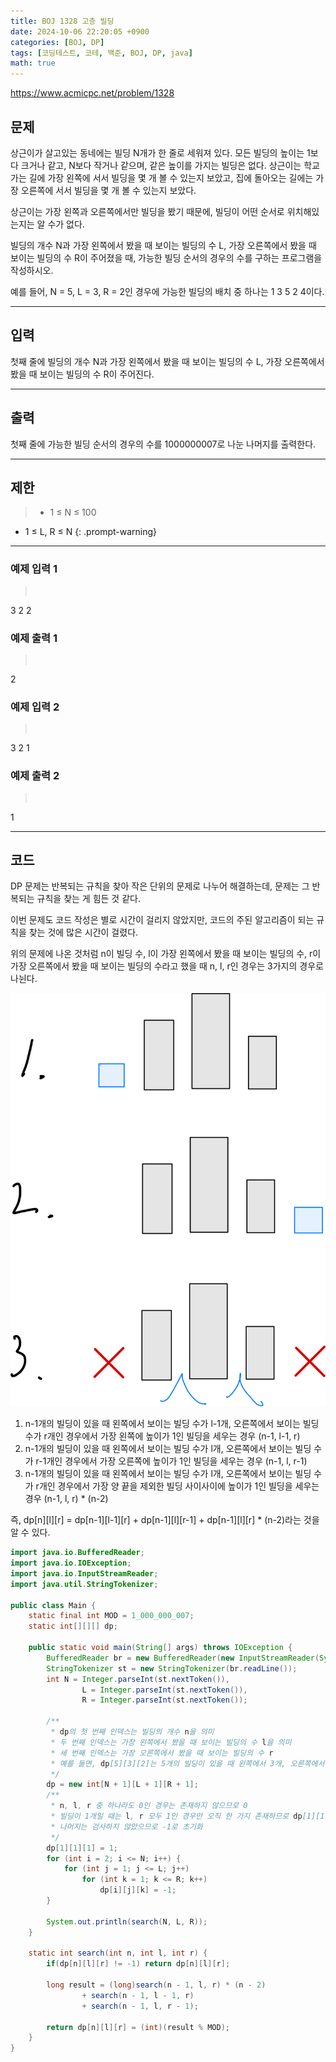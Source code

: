 ```yaml
---
title: BOJ 1328 고층 빌딩
date: 2024-10-06 22:20:05 +0900
categories: [BOJ, DP]
tags: [코딩테스트, 코테, 백준, BOJ, DP, java]
math: true
---
```


<https://www.acmicpc.net/problem/1328>

## 문제
상근이가 살고있는 동네에는 빌딩 N개가 한 줄로 세워져 있다. 모든 빌딩의 높이는 1보다 크거나 같고, N보다 작거나 같으며, 같은 높이를 가지는 빌딩은 없다. 상근이는 학교 가는 길에 가장 왼쪽에 서서 빌딩을 몇 개 볼 수 있는지 보았고, 집에 돌아오는 길에는 가장 오른쪽에 서서 빌딩을 몇 개 볼 수 있는지 보았다.

상근이는 가장 왼쪽과 오른쪽에서만 빌딩을 봤기 때문에, 빌딩이 어떤 순서로 위치해있는지는 알 수가 없다.

빌딩의 개수 N과 가장 왼쪽에서 봤을 때 보이는 빌딩의 수 L, 가장 오른쪽에서 봤을 때 보이는 빌딩의 수 R이 주어졌을 때, 가능한 빌딩 순서의 경우의 수를 구하는 프로그램을 작성하시오.

예를 들어, N = 5, L = 3, R = 2인 경우에 가능한 빌딩의 배치 중 하나는 1 3 5 2 4이다.

---
## 입력
첫째 줄에 빌딩의 개수 N과 가장 왼쪽에서 봤을 때 보이는 빌딩의 수 L, 가장 오른쪽에서 봤을 때 보이는 빌딩의 수 R이 주어진다.

---
## 출력
첫째 줄에 가능한 빌딩 순서의 경우의 수를 1000000007로 나눈 나머지를 출력한다.

---
## 제한
> - 1 ≤ N ≤ 100
- 1 ≤ L, R ≤ N
{: .prompt-warning}

---
### 예제 입력 1
> <pre>
3 2 2
> </pre>

### 예제 출력 1
> <pre>
2
> </pre>

### 예제 입력 2
> <pre>
3 2 1
> </pre>

### 예제 출력 2
> <pre>
1
> </pre>

---
## 코드

DP 문제는 반복되는 규칙을 찾아 작은 단위의 문제로 나누어 해결하는데, 문제는 그 반복되는 규칙을 찾는 게 힘든 것 같다.

이번 문제도 코드 작성은 별로 시간이 걸리지 않았지만, 코드의 주된 알고리즘이 되는 규칙을 찾는 것에 많은 시간이 걸렸다.

위의 문제에 나온 것처럼 n이 빌딩 수, l이 가장 왼쪽에서 봤을 때 보이는 빌딩의 수, r이 가장 오른쪽에서 봤을 때 보이는 빌딩의 수라고 했을 때 n, l, r인 경우는 3가지의 경우로 나뉜다.

![](/imgs/고층빌딩_1.png)

1. n-1개의 빌딩이 있을 때 왼쪽에서 보이는 빌딩 수가 l-1개, 오른쪽에서 보이는 빌딩 수가 r개인 경우에서 가장 왼쪽에 높이가 1인 빌딩을 세우는 경우 (n-1, l-1, r)
2. n-1개의 빌딩이 있을 때 왼쪽에서 보이는 빌딩 수가 l개, 오른쪽에서 보이는 빌딩 수가 r-1개인 경우에서 가장 오른쪽에 높이가 1인 빌딩을 세우는 경우 (n-1, l, r-1)
3. n-1개의 빌딩이 있을 때 왼쪽에서 보이는 빌딩 수가 l개, 오른쪽에서 보이는 빌딩 수가 r개인 경우에서 가장 양 끝을 제외한 빌딩 사이사이에 높이가 1인 빌딩을 세우는 경우 (n-1, l, r) * (n-2)

즉, dp[n][l][r] = dp[n-1][l-1][r] + dp[n-1][l][r-1] + dp[n-1][l][r] * (n-2)라는 것을 알 수 있다.

```java
import java.io.BufferedReader;
import java.io.IOException;
import java.io.InputStreamReader;
import java.util.StringTokenizer;

public class Main {
    static final int MOD = 1_000_000_007;
    static int[][][] dp;

    public static void main(String[] args) throws IOException {
        BufferedReader br = new BufferedReader(new InputStreamReader(System.in));
        StringTokenizer st = new StringTokenizer(br.readLine());
        int N = Integer.parseInt(st.nextToken()),
                L = Integer.parseInt(st.nextToken()),
                R = Integer.parseInt(st.nextToken());

        /**
         * dp의 첫 번째 인덱스는 빌딩의 개수 n을 의미
         * 두 번째 인덱스는 가장 왼쪽에서 봤을 때 보이는 빌딩의 수 l을 의미
         * 세 번째 인덱스는 가장 오른쪽에서 봤을 때 보이는 빌딩의 수 r
         * 예를 들면, dp[5][3][2]는 5개의 빌딩이 있을 때 왼쪽에서 3개, 오른쪽에서 2개가 보이는 경우의 수를 의미
         */
        dp = new int[N + 1][L + 1][R + 1];
        /**
         * n, l, r 중 하나라도 0인 경우는 존재하지 않으므로 0
         * 빌딩이 1개일 때는 l, r 모두 1인 경우만 오직 한 가지 존재하므로 dp[1][1][1] = 1로 초기화
         * 나머지는 검사하지 않았으므로 -1로 초기화
         */
        dp[1][1][1] = 1;
        for (int i = 2; i <= N; i++) {
            for (int j = 1; j <= L; j++)
                for (int k = 1; k <= R; k++)
                    dp[i][j][k] = -1;
        }

        System.out.println(search(N, L, R));
    }

    static int search(int n, int l, int r) {
        if(dp[n][l][r] != -1) return dp[n][l][r];

        long result = (long)search(n - 1, l, r) * (n - 2)
                + search(n - 1, l - 1, r)
                + search(n - 1, l, r - 1);

        return dp[n][l][r] = (int)(result % MOD);
    }
}
```
